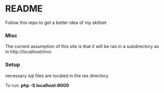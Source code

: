 # README
Follow this repo to get a better idea of my skillset

### Misc
The current assumption of this site is that it will be ran in a subdirectory as in http://localhost/mvc

### Setup

necessary sql files are located in the res directory


To run: **php -S localhost:8000**


